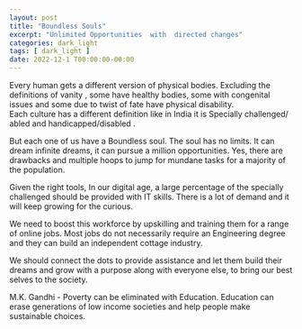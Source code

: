 ```yaml
---
layout: post
title: "Boundless Souls"
excerpt: "Unlimited Opportunities  with  directed changes"
categories: dark_light
tags: [ dark_light ]
date: 2022-12-1 T00:00:00-00:00
---
```


Every human gets a different version of physical bodies. Excluding the definitions of vanity , some have healthy bodies,
some with congenital issues and some due to twist of fate have physical disability.  
Each culture has a different definition like in India it is Specially challenged/ abled and handicapped/disabled .

But each one of us have a Boundless soul. 
The soul has no limits. It can dream infinite dreams, it can pursue a million opportunities. 
Yes, there are drawbacks and multiple hoops to jump for mundane tasks for a majority of the population. 

Given the right tools, In our digital age, a large percentage of the specially challenged should
be provided with IT skills. There is a lot of demand and it will keep growing for the curious.

We need to boost this workforce by upskilling and training them for a range of online jobs.  Most jobs do
not necessarily require an Engineering degree and they can build an independent cottage industry.

We should connect the dots to provide assistance and let them build their dreams
and grow with a purpose along with everyone else, to bring our best selves to the society.

M.K. Gandhi - Poverty can be eliminated with Education. Education can erase generations of low income societies and
help people make sustainable choices.
